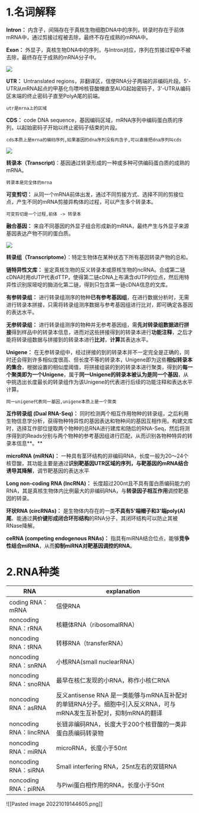 # 1.名词解释

**Intron：** 内含子，间隔存在于真核生物细胞DNA中的序列，转录时存在于前体mRNA中，通过剪接过程被去除，最终不存在成熟的mRNA中。

**Exon：** 外显子，真核生物DNA中的序列，与Intron对应，序列在剪接过程中不被去除，最终存在于成熟的mRNA分子中。

![](https://pic2.zhimg.com/v2-01440ebb5f165ab5a986d70f0ac42f99_r.jpg)

**UTR：** Untranslated regions，非翻译区，信使RNA分子两端的非编码片段。5'-UTR从mRNA起点的甲基化鸟嘌呤核苷酸帽直至AUG起始密码子，3'-UTR从编码区末端的终止密码子直至PolyA尾的前端。
```text
utr是mrna上的区域
```

**CDS：** code DNA sequence，基因编码区域，mRNA序列中编码蛋白质的序列，以起始密码子开始以终止密码子结束的片段。
```text
cds本质上是mrna的编码序列,如果基因的dna序列没有内含子,可以直接把dna序列叫cds
```

![](https://pic4.zhimg.com/v2-ae4d519c4f8ddc8bb9b08a641842caff_r.jpg)

**转录本（Transcript)**：基因通过转录形成的一种或多种可供编码蛋白质的成熟的mRNA。
```text
转录本是完全体的mrna
```

**可变剪切：** 从同一个mRNA前体出发，通过不同剪接方式、选择不同的剪接位点，产生不同的mRNA剪接异构体的过程，可以产生多个转录本。
```text
可变剪切是一个过程,前体 -> 转录本
```

**融合基因：** 来自不同基因的外显子组合形成新的mRNA，最终产生与外显子来源基因表达产物不同的蛋白质。

![](https://pic3.zhimg.com/v2-857657295e8ba7cd3896c0ce8800a322_r.jpg)

**转录组（Transcriptome）**：特定生物体在某种状态下所有基因转录产物的总和。

**链特异性文库：** 鉴定真核生物的反义转录本或原核生物的ncRNA。合成第二链cDNA时用dUTP代表dTTP，使得第二链cDNA上布满含dUTP的位点，然后用特异性识别尿嘧啶的酶消化第二链，得到只包含第一链cDNA信息的文库。

**有参转录组：** 进行转录组测序的物种**已有参考基因组**，在进行数据分析时，无需进行转录本拼接，只需将转录组测序数据与参考基因组进行比对，即可确定各基因的表达水平。

**无参转录组：** 进行转录组测序的物种并无参考基因组，需**先对转录组数据进行拼接**得到样品中的转录本信息，进而对这些拼接得到的转录本进行**功能注释**，之后才能将转录组数据与拼接到的转录本进行**比对**，**计算**其表达水平。

**Unigene：** 在无参转录组中，经过拼接的到的转录本并不一定完全是正确的，同时还会得到许多相似度很高、但长度不等的转录本，Unigene即为这些**相似转录本的集合**，根据设置的相似度阈值，将拼接组装的到的转录本进行聚类，得到的**每一个聚类即为一个Unigene**，属于**同一Unigene的转录本被认为是同一个基因**，从中挑选出长度最长的转录组作为该Unigene的代表进行后续的功能注释和表达水平计算。
```text
同一unigene代表同一基因,unigene本质上是一个聚类
```

**互作转录组 (Dual RNA-Seq)：** 同时检测两个相互作用物种的转录组，之后利用生物信息学分析，获得物种特异性的基因表达和物种间的基因互相作用。构建文库时，选择互作部位提取两个物种的总RNA进行建库和随后的RNA-Seq，然后将测序得到的Reads分别与两个物种的参考基因组进行匹配，从而识别各物种特异的转录本信息**。**

**microRNA (miRNA)：** 一种具有茎环结构的非编码RNA，长度一般为20～24个核苷酸，其功能主要是通过**识别靶基因UTR区域的序列，与靶基因的mRNA结合诱导其降解**，调节靶基因的表达水平

**Long non-coding RNA (lncRNA)：** 长度超过200nt且不具有蛋白质编码能力的RNA，其是真核生物体内比例最大的非编码RNA，与**转录因子相互作用**调控靶基因的转录。

**环状RNA (circRNAs)：** 是生物体内存在的一类**不具有5'端帽子和3'端poly(A)尾**、能通过**共价键形成闭合环形结构**的RNA分子，其闭环结构可以防止其被RNase降解。

**ceRNA (competing endogenous RNAs)：** 指具有miRNA结合位点，能够**竞争性结合miRNA**，从而**抑制miRNA对靶基因调控的RNA**。

# 2.RNA种类


| RNA                   | explanation                                                              |
|-----------------------|--------------------------------------------------------------------------|
| coding RNA：mRNA       | 信使RNA                                                                    |
| noncoding RNA：rRNA    | 核糖体RNA（ribosomalRNA）                                                     |
| noncoding RNA：tRNA    | 转移RNA（transferRNA）                                                       |
| noncoding RNA：snRNA   | 小核RNA(small nuclearRNA）                                                  |
| noncoding RNA：snoRNA  | 最早在核仁发现的小RNA，称作小核仁RNA                                                    |
| noncoding RNA：asRNA   | 反义antisense RNA 是一类能够与mRNA互补配对的单链RNA分子。细胞中引入反义RNA，可与mRNA发生互补配对，抑制mRNA的翻译 |
| noncoding RNA：lincRNA | 长链非编码RNA，长度大于200个核苷酸的一类非蛋白质编码转录物                                         |
| noncoding RNA：miRNA   | microRNA，长度小于50nt                                                        |
| noncoding RNA：siRNA   | Small interfering RNA，25nt左右的双链RNA                                       |
| noncoding RNA：piRNA   | 与Piwi蛋白相作用的RNA，长度小于50nt                                                  |

![[Pasted image 20221019144605.png]]
